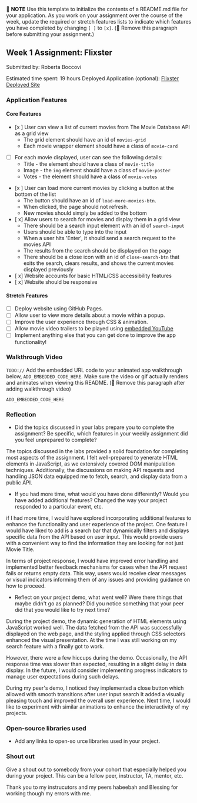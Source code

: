📝 **NOTE** Use this template to initialize the contents of a README.md file for your application. As you work on your assignment over the course of the week, update the required or stretch features lists to indicate which features you have completed by changing `[ ]` to `[x]`. (🚫 Remove this paragraph before submitting your assignment.)

## Week 1 Assignment: Flixster

Submitted by: Roberta Boccovi

Estimated time spent: 19 hours
Deployed Application (optional): [Flixster Deployed Site](ADD_LINK_HERE)

### Application Features

#### Core Features

- [x ] User can view a list of current movies from The Movie Database API as a grid view
  - The grid element should have an id of `movies-grid`
  - Each movie wrapper element should have a class of `movie-card`
- [ ] For each movie displayed, user can see the following details:
  - Title - the element should have a class of `movie-title`
  - Image - the `img` element should have a class of `movie-poster`
  - Votes - the element should have a class of `movie-votes`
- [x ] User can load more current movies by clicking a button at the bottom of the list
  - The button should have an id of `load-more-movies-btn`.
  - When clicked, the page should not refresh.
  - New movies should simply be added to the bottom
- [ x] Allow users to search for movies and display them in a grid view
  - There should be a search input element with an id of `search-input`
  - Users should be able to type into the input
  - When a user hits 'Enter', it should send a search request to the movies API
  - The results from the search should be displayed on the page
  - There should be a close icon with an id of `close-search-btn` that exits the search, clears results, and shows the current movies displayed previously
- [ x] Website accounts for basic HTML/CSS accessibility features
- [ x] Website should be responsive

#### Stretch Features

- [ ] Deploy website using GitHub Pages.
- [ ] Allow user to view more details about a movie within a popup.
- [ ] Improve the user experience through CSS & animation.
- [ ] Allow movie video trailers to be played using [embedded YouTube](https://support.google.com/youtube/answer/171780?hl=en)
- [ ] Implement anything else that you can get done to improve the app functionality!

### Walkthrough Video

`TODO://` Add the embedded URL code to your animated app walkthrough below, `ADD_EMBEDDED_CODE_HERE`. Make sure the video or gif actually renders and animates when viewing this README. (🚫 Remove this paragraph after adding walkthrough video)

`ADD_EMBEDDED_CODE_HERE`

### Reflection

- Did the topics discussed in your labs prepare you to complete the assignment? Be specific, which features in your weekly assignment did you feel unprepared to complete?

The topics discussed in the labs provided a solid foundation for completing most aspects of the assignment. I felt well-prepared to yenerate HTML elements in JavaScript, as we extensively covered DOM manipulation techniques. Additionally, the discussions on making API requests and handling JSON data equipped me to fetch, search, and display data from a public API.

- If you had more time, what would you have done differently? Would you have added additional features? Changed the way your project responded to a particular event, etc.
  
if I had more time, I would have explored incorporating additional features to enhance the functionality and user experience of the project. One feature I would have liked to add is a search bar that dynamically filters and displays specific data from the API based on user input. This would provide users with a convenient way to find the information they are looking for not just Movie Title.

In terms of project response, I would have improved error handling and implemented better feedback mechanisms for cases when the API request fails or returns empty data. This way, users would receive clear messages or visual indicators informing them of any issues and providing guidance on how to proceed.

- Reflect on your project demo, what went well? Were there things that maybe didn't go as planned? Did you notice something that your peer did that you would like to try next time?

During the project demo, the dynamic generation of HTML elements using JavaScript worked well. The data fetched from the API was successfully displayed on the web page, and the styling applied through CSS selectors enhanced the visual presentation. At the time I was still working on my  search feature with a finally got to work.

However, there were a few hiccups during the demo. Occasionally, the API response time was slower than expected, resulting in a slight delay in data display. In the future, I would consider implementing progress indicators to manage user expectations during such delays.

During my peer's demo, I noticed they implemented a close button which allowed with smooth transitions after user input search It added a visually pleasing touch and improved the overall user experience. Next time, I would like to experiment with similar animations to enhance the interactivity  of my projects.

### Open-source libraries used

- Add any links to open-so       urce libraries used in your project.

### Shout out

Give a shout out to somebody from your cohort that especially helped you during your project. This can be a fellow peer, instructor, TA, mentor, etc.

Thank you to my instrucutors and my peers habeebah and  Blessing for working though my errors with me.
